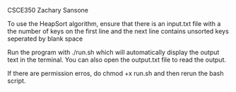 CSCE350 Zachary Sansone

To use the HeapSort algorithm, ensure that there is an input.txt file with a the number of keys on the first line and the next line contains unsorted keys seperated by blank space

Run the program with ./run.sh which will automatically display the output text in the terminal. You can also open the output.txt file to read the output.

If there are permission erros, do chmod +x run.sh and then rerun the bash script. 
